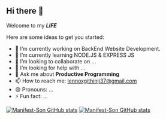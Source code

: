 ## Hi there 👋
Welcome to my ___LIFE___

Here are some ideas to get you started:

- 🔭 I’m currently working on BackEnd Website Development.
- 🌱 I’m currently learning NODE.JS & EXPRESS JS
- 👯 I’m looking to collaborate on ...
- 🤔 I’m looking for help with ...
- 💬 Ask me about __Productive Programming__
- 📫 How to reach me: lennoxgithinji37@gmail.com
- 😄 Pronouns: ...
- ⚡ Fun fact: ...

[![Manifest-Son GitHub stats](https://manifest-son.vercel.app/api?username=Manifest-Son)](https://manifest-son.vercel/api?username=Manifest-Son)
[![Manifest-Son GitHub stats](https://manifest-son.vercel.app/api?username=Manifest-Son)](https://github.com/anuraghazra/github-readme-stats)
